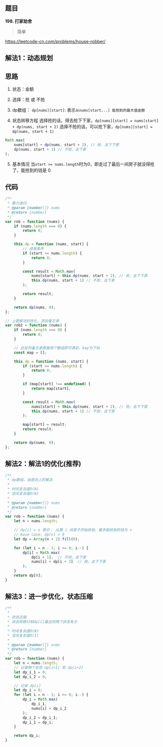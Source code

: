 ## 题目
**198. 打家劫舍**
>简单

https://leetcode-cn.com/problems/house-robber/

## 解法1：动态规划
## 思路
1. 状态：金额
2. 选择：抢 或 不抢
3. dp数组：
`dp[nums][start]`: 表示`从nums[start...] 能抢到的最⼤值金额`

4. 状态转移方程
选择抢的话，得去抢下下家，`dp[nums][start] = nums[start] + dp(nums, start + 2)`
选择不抢的话，可以抢下家，`dp[nums][start] = dp(nums, start + 1)`
```javascript
Math.max(
    nums[start] + dp(nums, start + 2), // 抢，去下下家
    dp(nums, start + 1) // 不抢，去下家
);
```
5. 基本情况
当`start >= nums.length`时为0，即走过了最后一间房子就没得抢了，能抢到的钱是 0

## 代码
```javascript
/**
 * 暴力递归
 * @param {number[]} nums
 * @return {number}
 */
var rob = function (nums) {
    if (nums.length === 0) {
        return 0;
    }

    this.dp = function (nums, start) {
        // 结束条件
        if (start >= nums.length) {
            return 0;
        }

        const result = Math.max(
            nums[start] + this.dp(nums, start + 2), // 抢，去下下家
            this.dp(nums, start + 1) // 不抢，去下家
        );

        return result;
    }

    return dp(nums, 0);
};
```
```javascript
// 上面解法的优化，添加备忘录
var rob2 = function (nums) {
    if (nums.length === 0) {
        return 0;
    }

    // 此处的备忘录直接用个数组即可满足，key为下标
    const map = [];

    this.dp = function (nums, start) {
        if (start >= nums.length) {
            return 0;
        }

        if (map[start] !== undefined) {
            return map[start];
        }

        const result = Math.max(
            nums[start] + this.dp(nums, start + 2), // 抢，去下下家
            this.dp(nums, start + 1) // 不抢，去下家
        );

        map[start] = result;
        return result;
    }

    return dp(nums, 0);
};

```
## 解法2：解法1的优化(推荐)
```javascript
/**
 * dp数组，自底向上的解法
 * 
 * 时间复杂度O(N)
 * 空间复杂度O(N)
 * 
 * @param {number[]} nums
 * @return {number}
 */
var rob = function (nums) {
    let n = nums.length;

    // dp[i] = x 表⽰： 从第 i 间房⼦开始抢劫，最多能抢到的钱为 x
    // base case: dp[n] = 0 
    let dp = Array(n + 2).fill(0);

    for (let i = n - 1; i >= 0; i--) {
        dp[i] = Math.max(
            dp[i + 1],  // 不抢，去下家
            nums[i] + dp[i + 2]  // 抢，去下下家
        );
    }
    return dp[0];
}
```
## 解法3：进一步优化，状态压缩

```javascript
/**
 * 
 * 状态压缩
 * 状态转移只和dp[i]最近的两个状态有关
 * 
 * 时间复杂度O(N)
 * 空间复杂度O(1)
 * 
 * @param {number[]} nums
 * @return {number}
 */
var rob = function (nums) {
    let n = nums.length;
    // 记录两个状态 dp[i+1] 和 dp[i+2] 
    let dp_i_1 = 0;
    let dp_i_2 = 0;

    // 记录 dp[i]
    let dp_i = 0;
    for (let i = n - 1; i >= 0; i--) {
        dp_i = Math.max(
            dp_i_1, 
            nums[i] + dp_i_2
        );
        dp_i_2 = dp_i_1;
        dp_i_1 = dp_i;
    }

    return dp_i;
}
```
